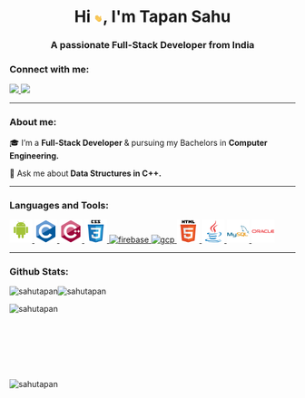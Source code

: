 
<h1 align="center">Hi  <img src="https://github.com/ABSphreak/ABSphreak/blob/master/gifs/Hi.gif" width="15px">, I'm Tapan Sahu</h1>
<h3 align="center">A passionate Full-Stack Developer from India</h3>

### Connect with me:

<p align="left">
<a href="https://www.instagram.com/sahutapan_/"><img src="https://img.shields.io/badge/@sahutapan_-%23E4405F.svg?&style=for-the-badge&logo=instagram&logoColor=white"></a><a href="mailto:sahutapan320@gmail.com"> <img src="https://img.shields.io/badge/sahutapan320@gmail.com-%23D14836.svg?&style=for-the-badge&logo=gmail&logoColor=white"></a></p>

<hr>

### About me:

<p>🎓 I’m a <strong>Full-Stack Developer </strong>& pursuing my Bachelors in <strong>Computer Engineering.</strong></p>
<p>💬 Ask me about<strong> Data Structures in C++.</strong></p>

<hr>

### Languages and Tools:

<p align="left"> <a href="https://developer.android.com" target="_blank"> <img src="https://raw.githubusercontent.com/devicons/devicon/master/icons/android/android-original-wordmark.svg" alt="android" width="40" height="40"/> </a> <a href="https://www.cprogramming.com/" target="_blank"><img src="https://raw.githubusercontent.com/devicons/devicon/master/icons/c/c-original.svg" alt="c" width="40" height="40"/> </a> <a href="https://www.w3schools.com/cpp/" target="_blank"> <img src="https://raw.githubusercontent.com/devicons/devicon/master/icons/cplusplus/cplusplus-original.svg" alt="cplusplus" width="40" height="40"/> </a> <a href="https://www.w3schools.com/css/" target="_blank"> <img src="https://raw.githubusercontent.com/devicons/devicon/master/icons/css3/css3-original-wordmark.svg" alt="css3" width="40" height="40"/> </a> <a href="https://firebase.google.com/" target="_blank"> <img src="https://www.vectorlogo.zone/logos/firebase/firebase-icon.svg" alt="firebase" width="40" height="40"/> </a> <a href="https://cloud.google.com" target="_blank"> <img src="https://www.vectorlogo.zone/logos/google_cloud/google_cloud-icon.svg" alt="gcp" width="40" height="40"/> </a> <a href="https://www.w3.org/html/" target="_blank"> <img src="https://raw.githubusercontent.com/devicons/devicon/master/icons/html5/html5-original-wordmark.svg" alt="html5" width="40" height="40"/> </a> <a href="https://www.java.com" target="_blank"> <img src="https://raw.githubusercontent.com/devicons/devicon/master/icons/java/java-original.svg" alt="java" width="40" height="40"/> </a> <a href="https://www.mysql.com/" target="_blank"> <img src="https://raw.githubusercontent.com/devicons/devicon/master/icons/mysql/mysql-original-wordmark.svg" alt="mysql" width="40" height="40"/> </a> <a href="https://www.oracle.com/" target="_blank"> <img src="https://raw.githubusercontent.com/devicons/devicon/master/icons/oracle/oracle-original.svg" alt="oracle" width="40" height="40"/> </a> </p>

<hr>

### Github Stats:

<p><img align="left" src="https://github-readme-stats.vercel.app/api?username=sahutapan&show_icons=true&locale=en" alt="sahutapan" /></p>

<p><img src="https://github-readme-streak-stats.herokuapp.com/?user=sahutapan&" alt="sahutapan" /></p>

<p>
<img align="left" src="https://github-readme-stats.vercel.app/api/top-langs?username=sahutapan&show_icons=true&locale=en" alt="sahutapan" />
</p>
<br><br><br><br><br><br><br>
<p align="left"> <img src="https://komarev.com/ghpvc/?username=sahutapan&label=Profile%20views&color=0e75b6&style=flat" alt="sahutapan" /> </p>
